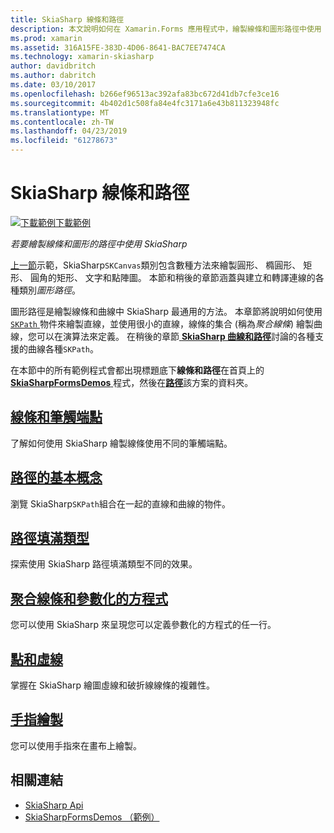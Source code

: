 ```yaml
---
title: SkiaSharp 線條和路徑
description: 本文說明如何在 Xamarin.Forms 應用程式中，繪製線條和圖形路徑中使用 SkiaSharp，並示範此範例程式碼。
ms.prod: xamarin
ms.assetid: 316A15FE-383D-4D06-8641-BAC7EE7474CA
ms.technology: xamarin-skiasharp
author: davidbritch
ms.author: dabritch
ms.date: 03/10/2017
ms.openlocfilehash: b266ef96513ac392afa83bc672d41db7cfe3ce16
ms.sourcegitcommit: 4b402d1c508fa84e4fc3171a6e43b811323948fc
ms.translationtype: MT
ms.contentlocale: zh-TW
ms.lasthandoff: 04/23/2019
ms.locfileid: "61278673"
---
```

# <a name="skiasharp-lines-and-paths"></a>SkiaSharp 線條和路徑

[![下載範例](~/media/shared/download.png)下載範例](https://developer.xamarin.com/samples/xamarin-forms/SkiaSharpForms/Demos/)

_若要繪製線條和圖形的路徑中使用 SkiaSharp_

[上一節](~/xamarin-forms/user-interface/graphics/skiasharp/basics/index.md)示範，SkiaSharp`SKCanvas`類別包含數種方法來繪製圓形、 橢圓形、 矩形、 圓角的矩形、 文字和點陣圖。 本節和稍後的章節涵蓋與建立和轉譯連線的各種類別*圖形路徑*。

圖形路徑是繪製線條和曲線中 SkiaSharp 最通用的方法。 本章節將說明如何使用[ `SKPath` ](xref:SkiaSharp.SKPath)物件來繪製直線，並使用很小的直線，線條的集合 (稱為*聚合線條*) 繪製曲線，您可以在演算法來定義。 在稍後的章節[ **SkiaSharp 曲線和路徑**](../curves/index.md)討論的各種支援的曲線各種`SKPath`。

在本節中的所有範例程式會都出現標題底下**線條和路徑**在首頁上的[ **SkiaSharpFormsDemos** ](https://developer.xamarin.com/samples/xamarin-forms/SkiaSharpForms/Demos/)程式，然後在[**路徑**](https://github.com/xamarin/xamarin-forms-samples/tree/master/SkiaSharpForms/Demos/Demos/SkiaSharpFormsDemos/Paths)該方案的資料夾。

## <a name="lines-and-stroke-capslinesmd"></a>[線條和筆觸端點](lines.md)

了解如何使用 SkiaSharp 繪製線條使用不同的筆觸端點。

## <a name="path-basicspathsmd"></a>[路徑的基本概念](paths.md)

瀏覽 SkiaSharp`SKPath`組合在一起的直線和曲線的物件。

## <a name="the-path-fill-typesfill-typesmd"></a>[路徑填滿類型](fill-types.md)

探索使用 SkiaSharp 路徑填滿類型不同的效果。

## <a name="polylines-and-parametric-equationspolylinesmd"></a>[聚合線條和參數化的方程式](polylines.md)

您可以使用 SkiaSharp 來呈現您可以定義參數化的方程式的任一行。

## <a name="dots-and-dashesdotsmd"></a>[點和虛線](dots.md)

掌握在 SkiaSharp 繪圖虛線和破折線線條的複雜性。

## <a name="finger-paintingfinger-paintmd"></a>[手指繪製](finger-paint.md)

您可以使用手指來在畫布上繪製。


## <a name="related-links"></a>相關連結

- [SkiaSharp Api](https://docs.microsoft.com/dotnet/api/skiasharp)
- [SkiaSharpFormsDemos （範例）](https://developer.xamarin.com/samples/xamarin-forms/SkiaSharpForms/Demos/)
